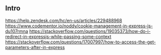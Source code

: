 ## Intro

https://help.zendesk.com/hc/en-us/articles/229488968
https://www.codementor.io/noddy/cookie-management-in-express-js-du107rmna
https://stackoverflow.com/questions/19035373/how-do-i-redirect-in-expressjs-while-passing-some-context
https://stackoverflow.com/questions/17007997/how-to-access-the-get-parameters-after-in-express
